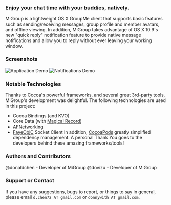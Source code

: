 ### Enjoy your chat time with your buddies, natively.
MiGroup is a lightweight OS X GroupMe client that supports basic features such as sending/receiving messages, group profile and member avatars, and offline viewing. In addition, MiGroup takes advantage of OS X 10.9's new "quick reply" notification feature to provide native message notifications and allow you to reply without ever leaving your working window.

### Screenshots
![Application Demo](https://raw.github.com/dovizu/MiGroup/master/Graphics/Marketing/App%20screenshot.png)
![Notifications Demo](https://raw.github.com/dovizu/MiGroup/master/Graphics/Marketing/Notification%20Demo.png)

### Notable Technologies
Thanks to Cocoa's powerful frameworks, and several great 3rd-party tools, MiGroup's development was delightful. The following technologies are used in this project:
* Cocoa Bindings (and KVO)
* Core Data (with [Magical Record](https://github.com/magicalpanda/MagicalRecord))
* [AFNetworking](https://github.com/AFNetworking/AFNetworking)
* [FayeObjC](https://github.com/pcrawfor/FayeObjC) Socket Client
In addition, [CocoaPods](http://cocoapods.org) greatly simplified dependency management.
A personal Thank You goes to the developers behind these amazing frameworks/tools!

### Authors and Contributors
@donaldchen - Developer of MiGroup
@dovizu - Developer of MiGroup

### Support or Contact
If you have any suggestions, bugs to report, or things to say in general, please email `d.chen72 AT gmail.com` or `donnywith AT gmail.com`.
